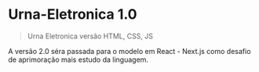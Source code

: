 # Urna-Eletronica 1.0
> Urna Eletronica versão HTML, CSS, JS
 
A versão 2.0 séra passada para o modelo em React - Next.js como desafio de aprimoração mais estudo da linguagem.

